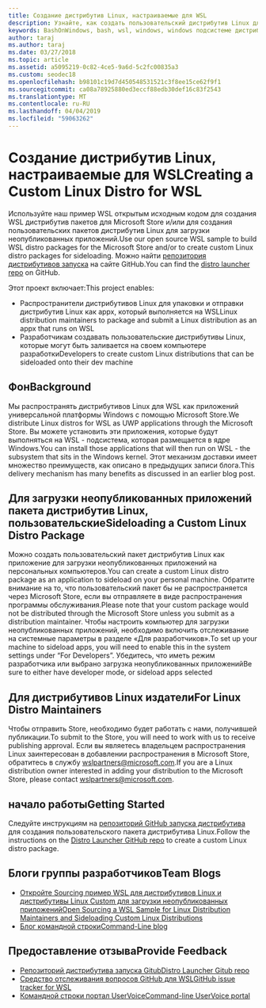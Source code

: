 ```yaml
---
title: Создание дистрибутив Linux, настраиваемые для WSL
description: Узнайте, как создать пользовательский дистрибутив Linux для подсистемы Windows для Linux.
keywords: BashOnWindows, bash, wsl, windows, windows подсистеме дистрибутива, пользовательский
author: taraj
ms.author: taraj
ms.date: 03/27/2018
ms.topic: article
ms.assetid: a5095219-0c82-4ce5-9a6d-5c2fc00835a3
ms.custom: seodec18
ms.openlocfilehash: b98101c19d7d450548531521c3f8ee15ce62f9f1
ms.sourcegitcommit: ca08a78925880ed3eccf88edb30def16c83f2543
ms.translationtype: MT
ms.contentlocale: ru-RU
ms.lasthandoff: 04/04/2019
ms.locfileid: "59063262"
---
```

# <a name="creating-a-custom-linux-distro-for-wsl"></a><span data-ttu-id="4cdfb-104">Создание дистрибутив Linux, настраиваемые для WSL</span><span class="sxs-lookup"><span data-stu-id="4cdfb-104">Creating a Custom Linux Distro for WSL</span></span>

<span data-ttu-id="4cdfb-105">Используйте наш пример WSL открытым исходным кодом для создания WSL дистрибутив пакетов для Microsoft Store и/или для создания пользовательских пакетов дистрибутив Linux для загрузки неопубликованных приложений.</span><span class="sxs-lookup"><span data-stu-id="4cdfb-105">Use our open source WSL sample to build WSL distro packages for the Microsoft Store and/or to create custom Linux distro packages for sideloading.</span></span> <span data-ttu-id="4cdfb-106">Можно найти [репозитория дистрибутивов запуска](https://github.com/Microsoft/WSL-DistroLauncher) на сайте GitHub.</span><span class="sxs-lookup"><span data-stu-id="4cdfb-106">You can find the [distro launcher repo](https://github.com/Microsoft/WSL-DistroLauncher) on GitHub.</span></span>

<span data-ttu-id="4cdfb-107">Этот проект включает:</span><span class="sxs-lookup"><span data-stu-id="4cdfb-107">This project enables:</span></span>
* <span data-ttu-id="4cdfb-108">Распространители дистрибутивов Linux для упаковки и отправки дистрибутив Linux как appx, который выполняется на WSL</span><span class="sxs-lookup"><span data-stu-id="4cdfb-108">Linux distribution maintainers to package and submit a Linux distribution as an appx that runs on WSL</span></span>
* <span data-ttu-id="4cdfb-109">Разработчикам создавать пользовательские дистрибутивы Linux, которые могут быть заливается на своем компьютере разработки</span><span class="sxs-lookup"><span data-stu-id="4cdfb-109">Developers to create custom Linux distributions that can be sideloaded onto their dev machine</span></span>

## <a name="background"></a><span data-ttu-id="4cdfb-110">Фон</span><span class="sxs-lookup"><span data-stu-id="4cdfb-110">Background</span></span>
<span data-ttu-id="4cdfb-111">Мы распространять дистрибутивов Linux для WSL как приложений универсальной платформы Windows с помощью Microsoft Store.</span><span class="sxs-lookup"><span data-stu-id="4cdfb-111">We distribute Linux distros for WSL as UWP applications through the Microsoft Store.</span></span> <span data-ttu-id="4cdfb-112">Вы можете установить эти приложения, которые будут выполняться на WSL - подсистема, которая размещается в ядре Windows.</span><span class="sxs-lookup"><span data-stu-id="4cdfb-112">You can install those applications that will then run on WSL - the subsystem that sits in the Windows kernel.</span></span> <span data-ttu-id="4cdfb-113">Этот механизм доставки имеет множество преимуществ, как описано в предыдущих записи блога.</span><span class="sxs-lookup"><span data-stu-id="4cdfb-113">This delivery mechanism has many benefits as discussed in an earlier blog post.</span></span>

## <a name="sideloading-a-custom-linux-distro-package"></a><span data-ttu-id="4cdfb-114">Для загрузки неопубликованных приложений пакета дистрибутив Linux, пользовательские</span><span class="sxs-lookup"><span data-stu-id="4cdfb-114">Sideloading a Custom Linux Distro Package</span></span>
<span data-ttu-id="4cdfb-115">Можно создать пользовательский пакет дистрибутив Linux как приложение для загрузки неопубликованных приложений на персональных компьютеров.</span><span class="sxs-lookup"><span data-stu-id="4cdfb-115">You can create a custom Linux distro package as an application to sideload on your personal machine.</span></span> <span data-ttu-id="4cdfb-116">Обратите внимание на то, что пользовательский пакет бы не распространяется через Microsoft Store, если вы отправляете в виде распространения программы обслуживания.</span><span class="sxs-lookup"><span data-stu-id="4cdfb-116">Please note that your custom package would not be distributed through the Microsoft Store unless you submit as a distribution maintainer.</span></span>
<span data-ttu-id="4cdfb-117">Чтобы настроить компьютер для загрузки неопубликованных приложений, необходимо включить отслеживание на системные параметры в разделе «Для разработчиков».</span><span class="sxs-lookup"><span data-stu-id="4cdfb-117">To set up your machine to sideload apps, you will need to enable this in the system settings under “For Developers”.</span></span>  <span data-ttu-id="4cdfb-118">Убедитесь, что иметь режим разработчика или выбрано загрузка неопубликованных приложений</span><span class="sxs-lookup"><span data-stu-id="4cdfb-118">Be sure to either have developer mode, or sideload apps selected</span></span>

## <a name="for-linux-distro-maintainers"></a><span data-ttu-id="4cdfb-119">Для дистрибутивов Linux издатели</span><span class="sxs-lookup"><span data-stu-id="4cdfb-119">For Linux Distro Maintainers</span></span>
<span data-ttu-id="4cdfb-120">Чтобы отправить Store, необходимо будет работать с нами, получившей публикации.</span><span class="sxs-lookup"><span data-stu-id="4cdfb-120">To submit to the Store, you will need to work with us to receive publishing approval.</span></span> <span data-ttu-id="4cdfb-121">Если вы являетесь владельцем распространения Linux заинтересован в добавлении распространения в Microsoft Store, обратитесь в службу wslpartners@microsoft.com.</span><span class="sxs-lookup"><span data-stu-id="4cdfb-121">If you are a Linux distribution owner interested in adding your distribution to the Microsoft Store, please contact wslpartners@microsoft.com.</span></span>

## <a name="getting-started"></a><span data-ttu-id="4cdfb-122">начало работы</span><span class="sxs-lookup"><span data-stu-id="4cdfb-122">Getting Started</span></span>
<span data-ttu-id="4cdfb-123">Следуйте инструкциям на [репозиторий GitHub запуска дистрибутива](https://github.com/Microsoft/WSL-DistroLauncher) для создания пользовательского пакета дистрибутива Linux.</span><span class="sxs-lookup"><span data-stu-id="4cdfb-123">Follow the instructions on the [Distro Launcher GitHub repo](https://github.com/Microsoft/WSL-DistroLauncher) to create a custom Linux distro package.</span></span>

 
## <a name="team-blogs"></a><span data-ttu-id="4cdfb-124">Блоги группы разработчиков</span><span class="sxs-lookup"><span data-stu-id="4cdfb-124">Team Blogs</span></span>
*  [<span data-ttu-id="4cdfb-125">Откройте Sourcing пример WSL для дистрибутивов Linux и дистрибутивы Linux Custom для загрузки неопубликованных приложений</span><span class="sxs-lookup"><span data-stu-id="4cdfb-125">Open Sourcing a WSL Sample for Linux Distribution Maintainers and Sideloading Custom Linux Distributions</span></span>](https://blogs.msdn.microsoft.com/commandline/2018/03/26/wsl-distro-launcher/)
* [<span data-ttu-id="4cdfb-126">Блог командной строки</span><span class="sxs-lookup"><span data-stu-id="4cdfb-126">Command-Line blog</span></span>](https://blogs.msdn.microsoft.com/commandline/)

## <a name="provide-feedback"></a><span data-ttu-id="4cdfb-127">Предоставление отзыва</span><span class="sxs-lookup"><span data-stu-id="4cdfb-127">Provide Feedback</span></span>
* [<span data-ttu-id="4cdfb-128">Репозиторий дистрибутива запуска Gitub</span><span class="sxs-lookup"><span data-stu-id="4cdfb-128">Distro Launcher Gitub repo</span></span>](https://github.com/Microsoft/WSL-DistroLauncher)
* [<span data-ttu-id="4cdfb-129">Средство отслеживания вопросов GitHub для WSL</span><span class="sxs-lookup"><span data-stu-id="4cdfb-129">GitHub issue tracker for WSL</span></span>](https://github.com/Microsoft/BashOnWindows/issues)
* [<span data-ttu-id="4cdfb-130">Командной строки портал UserVoice</span><span class="sxs-lookup"><span data-stu-id="4cdfb-130">Command-line UserVoice portal</span></span>](https://wpdev.uservoice.com/forums/266908-command-prompt-console-bash-on-ubuntu-on-windo/category/161892-bash)
